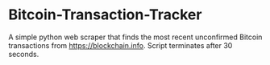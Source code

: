 # Bitcoin-Transaction-Tracker
A simple python web scraper that finds the most recent unconfirmed Bitcoin transactions from https://blockchain.info. Script terminates after 30 seconds.
